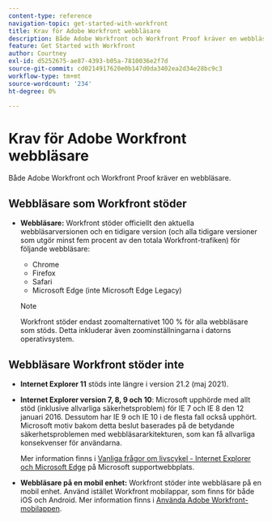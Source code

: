 ```yaml
---
content-type: reference
navigation-topic: get-started-with-workfront
title: Krav för Adobe Workfront webbläsare
description: Både Adobe Workfront och Workfront Proof kräver en webbläsare.
feature: Get Started with Workfront
author: Courtney
exl-id: d5252675-ae87-4393-b05a-7810036e2f7d
source-git-commit: cd0214917620e0b147d0da3402ea2d34e28bc9c3
workflow-type: tm+mt
source-wordcount: '234'
ht-degree: 0%

---
```


# Krav för Adobe Workfront webbläsare

<!--Audited: 01/2024-->

Både Adobe Workfront och Workfront Proof kräver en webbläsare.

## Webbläsare som Workfront stöder

* **Webbläsare:** Workfront stöder officiellt den aktuella webbläsarversionen och en tidigare version (och alla tidigare versioner som utgör minst fem procent av den totala Workfront-trafiken) för följande webbläsare:

   * Chrome
   * Firefox
   * Safari
   * Microsoft Edge (inte Microsoft Edge Legacy)

  >[!NOTE]
  >
  >Workfront stöder endast zoomalternativet 100 % för alla webbläsare som stöds. Detta inkluderar även zoominställningarna i datorns operativsystem.

## Webbläsare Workfront stöder inte

* **Internet Explorer 11** stöds inte längre i version 21.2 (maj 2021).
* **Internet Explorer version 7, 8, 9 och 10**: Microsoft upphörde med allt stöd (inklusive allvarliga säkerhetsproblem) för IE 7 och IE 8 den 12 januari 2016. Dessutom har IE 9 och IE 10 i de flesta fall också upphört. Microsoft motiv bakom detta beslut baserades på de betydande säkerhetsproblemen med webbläsararkitekturen, som kan få allvarliga konsekvenser för användarna.

  Mer information finns i [Vanliga frågor om livscykel - Internet Explorer och Microsoft Edge](https://support.microsoft.com/en-us/help/17454/lifecycle-faq-internet-explorer) på Microsoft supportwebbplats. <!--the title of this page changes; ensure accuracy-->

* **Webbläsare på en mobil enhet:** Workfront stöder inte webbläsare på en mobil enhet. Använd istället Workfront mobilappar, som finns för både iOS och Android. Mer information finns i [Använda Adobe Workfront-mobilappen](../workfront-basics/mobile-apps/using-the-workfront-mobile-app/use-the-mobile-app.md).
